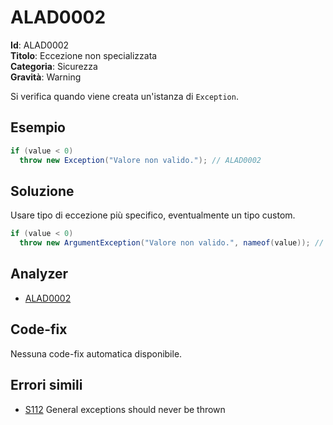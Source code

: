 <!--
SPDX-FileCopyrightText: 2022 ALAD SRL <info@alad.cloud>

SPDX-License-Identifier: MIT
-->

# ALAD0002

**Id**: ALAD0002\
**Titolo**: Eccezione non specializzata\
**Categoria**: Sicurezza\
**Gravità**: Warning

Si verifica quando viene creata un'istanza di `Exception`.


## Esempio

```csharp
if (value < 0)
  throw new Exception("Valore non valido."); // ALAD0002
```


## Soluzione

Usare tipo di eccezione più specifico, eventualmente un tipo custom.

```csharp
if (value < 0)
  throw new ArgumentException("Valore non valido.", nameof(value)); // OK
```


## Analyzer

* [ALAD0002](../../src/Alad.CodeAnalyzer/Security/GenericExceptionAnalyzer.cs)


## Code-fix

Nessuna code-fix automatica disponibile.


## Errori simili

* [S112](https://rules.sonarsource.com/csharp/RSPEC-112) General exceptions should never be thrown
